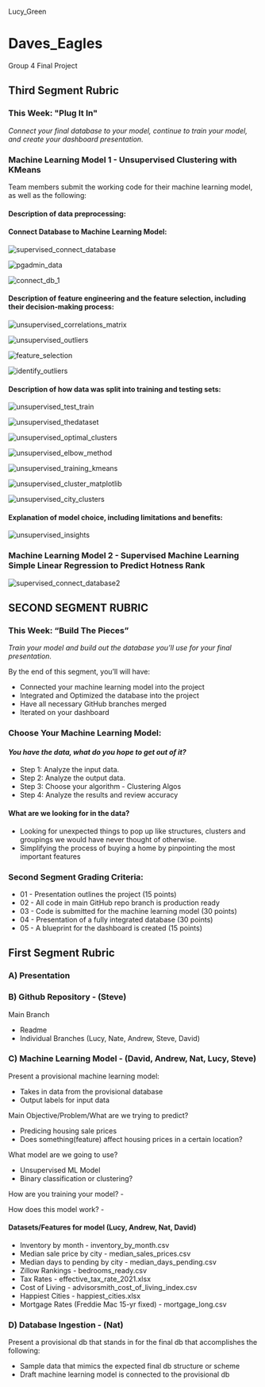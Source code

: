 Lucy_Green
# Daves_Eagles
Group 4 Final Project

## Third Segment Rubric
### This Week: "Plug It In"

*Connect your final database to your model, continue to train your model, and create your dashboard presentation.*

### Machine Learning Model 1 - Unsupervised Clustering with KMeans
Team members submit the working code for their machine learning model, as well as the following:

#### Description of data preprocessing:

#### Connect Database to Machine Learning Model:

![supervised_connect_database](https://user-images.githubusercontent.com/36451701/133947517-3794d5d5-9102-4d35-8fef-b2b6e7ddff51.png)

![pgadmin_data](https://user-images.githubusercontent.com/36451701/133911547-c9cd318b-1659-4897-9530-9b7d6c83166a.png)

![connect_db_1](https://user-images.githubusercontent.com/36451701/133911713-5b7fb47c-b6e2-422c-a91e-73881c316591.png)

#### Description of feature engineering and the feature selection, including their decision-making process:
![unsupervised_correlations_matrix](https://user-images.githubusercontent.com/36451701/133945037-8679dd9d-98f0-46fa-b200-06a15ae75318.png)

![unsupervised_outliers](https://user-images.githubusercontent.com/36451701/133944288-f4c4ec9b-7f0f-434a-8746-9a008718c229.png)

![feature_selection](https://user-images.githubusercontent.com/36451701/133911789-b1d49421-bf6a-4041-aadb-798e91f90bfe.png)

![identify_outliers](https://user-images.githubusercontent.com/36451701/133911808-e0f488e2-9217-479b-add1-cf088731a63a.png)


#### Description of how data was split into training and testing sets:

![unsupervised_test_train](https://user-images.githubusercontent.com/36451701/133942704-4b105e2f-6b1f-4e71-afbf-ed0e709fc33e.png)

![unsupervised_thedataset](https://user-images.githubusercontent.com/36451701/133945283-1dfe6dc9-7ae6-48a9-858b-581e49dd9308.png)

![unsupervised_optimal_clusters](https://user-images.githubusercontent.com/36451701/133945162-c299c195-24e4-4faf-b064-54de8d361a07.png)

![unsupervised_elbow_method](https://user-images.githubusercontent.com/36451701/133945420-5668dd19-1b34-413f-8619-9a803a44db9c.png)

![unsupervised_training_kmeans](https://user-images.githubusercontent.com/36451701/133946080-0dfb965c-60e6-4d8b-b743-d502ad1b6945.png)

![unsupervised_cluster_matplotlib](https://user-images.githubusercontent.com/36451701/133946352-da0a72f2-f4e0-4891-a38f-cc67e413c892.png)

![unsupervised_city_clusters](https://user-images.githubusercontent.com/36451701/133946854-2ff11da0-fd42-4c43-ad1b-c9b6c857eaa7.png)

#### Explanation of model choice, including limitations and benefits:
![unsupervised_insights](https://user-images.githubusercontent.com/36451701/133947617-488362bc-7f12-476c-8d66-ee0d092a68c5.png)


### Machine Learning Model 2 - Supervised Machine Learning Simple Linear Regression to Predict Hotness Rank

![supervised_connect_database2](https://user-images.githubusercontent.com/36451701/133947774-b9d9c117-242d-483a-a868-fd6590b009a6.png)

## SECOND SEGMENT RUBRIC

### This Week: “Build The Pieces”

*Train your model and build out the database you’ll use for your final presentation.*

By the end of this segment, you’ll will have: 
- Connected your machine learning model into the project
- Integrated and Optimized the database into the project
- Have all necessary GitHub branches merged
- Iterated on your dashboard

### Choose Your Machine Learning Model:

#### *You have the data, what do you hope to get out of it?*
- Step 1: Analyze the input data.
- Step 2: Analyze the output data.
- Step 3: Choose your algorithm - Clustering Algos
- Step 4: Analyze the results and review accuracy

#### What are we looking for in the data?
- Looking for unexpected things to pop up like structures, clusters and groupings we would have never thought of otherwise. 
- Simplifying the process of buying a home by pinpointing the most important features

### Second Segment Grading Criteria:
- 01 - Presentation outlines the project (15 points)
- 02 - All code in main GitHub repo branch is production ready
- 03 - Code is submitted for the machine learning model (30 points)
- 04 - Presentation of a fully integrated database (30 points)
- 05 - A blueprint for the dashboard is created (15 points)


## First Segment Rubric

### A) Presentation

### B) Github Repository - (Steve)
Main Branch
  - Readme
  - Individual Branches (Lucy, Nate, Andrew, Steve, David)

### C) Machine Learning Model - (David, Andrew, Nat, Lucy, Steve)
Present a provisional machine learning model:
  - Takes in data from the provisional database
  - Output labels for input data

Main Objective/Problem/What are we trying to predict? 
- Predicing housing sale prices
- Does something(feature) affect housing prices in a certain location?

What model are we going to use?
- Unsupervised ML Model
- Binary classification or clustering?

How are you training your model? - 

How does this model work? - 

#### Datasets/Features for model (Lucy, Andrew, Nat, David)
- Inventory by month - inventory_by_month.csv
- Median sale price by city - median_sales_prices.csv
- Median days to pending by city - median_days_pending.csv
- Zillow Rankings - bedrooms_ready.csv
- Tax Rates - effective_tax_rate_2021.xlsx
- Cost of Living - advisorsmith_cost_of_living_index.csv
- Happiest Cities - happiest_cities.xlsx
- Mortgage Rates (Freddie Mac 15-yr fixed) - mortgage_long.csv

### D) Database Ingestion - (Nat)
Present a provisional db that stands in for the final db that accomplishes the following:
  - Sample data that mimics the expected final db structure or scheme
  - Draft machine learning model is connected to the provisional db


